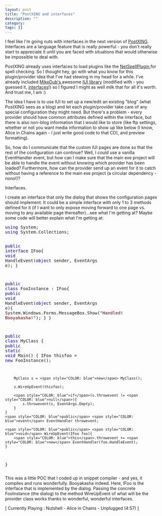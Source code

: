 ```yaml
---
layout: post
title: "PostXING and interfaces"
description: ""
category: 
tags: []
---
```

<p>I feel like I'm going nuts with interfaces in the next version of <a href="http://PostXING.url123.com/main">PostXING</a>. Interfaces are a language 
feature that is really powerful - you don't really start to appreciate it until 
you are faced with situations that would otherwise be impossible to deal 
with.</p>
<p>PostXING already uses interfaces to load plugins like the <a href="http://PostXING.url123.com/nsv1.0.5005.1">NetSpellPlugin </a>for spell 
checking. So I thought hey, go with what you know for this plugin/provider idea 
that I've had stewing in my head for a while. I've already included <a href="http://mikedub.net/">MikeDub's </a>awesome <a href="http://url123.com/a2nq7">IUI library</a> (modified with - you guessed 
it, <a href="http://www.chrisfrazier.net/blog/archive/2004/09/11/593.aspx">interfaces</a>!) 
so I figured I might as well milk that for all it's worth. And trust me, I am 
:)</p>
<p>The idea I have is to use IUI to set up a new/edit an existing "blog" (what 
PostXING sees as a blog) and let each plugin/provider take care of any special 
configuration they might need. But there's a problem - every provider should 
have common attributes defined within the interface, but there is also non-blog 
information that I would like to store (like ftp settings, whether or not you 
want media information to show up like below (I know, Alice in Chains again - I 
just write good code to that CD), and preview formatting). </p>
<p>So, how do I communicate that the custom IUI pages are done so that the rest 
of the configuration can continue? Well, I <em>could</em> use a vanilla 
EventHandler event, but how can I make sure that the main exe project will be 
able to handle the event without knowing which provider has been loaded? 
Furthermore, how can the provider send up an event for it to catch without 
having a reference to the main exe project (a circular dependency - nono!)?</p>
<p>Interfaces.</p>
<p>I create an interface that only the dialog that shows the configuration pages 
should implement. It could be a simple interface with only 1 to 3 methods 
defined for it (if I want to only expose moving forward to one page vs. moving 
to any available page thereafter)...see what I'm getting at? Maybe some code 
will better explain what I'm getting at:</p>
<p><pre><span style="COLOR: blue">using</span> System;
<span style="COLOR: blue">using</span> System.Collections;

<span style="COLOR: blue">public</span> <span style="COLOR: blue">interface</span> IFoo{
	<span style="COLOR: blue">void</span> HandleEvent(<span style="COLOR: blue">object</span> sender, EventArgs e);
}

<span style="COLOR: blue">public</span> <span style="COLOR: blue">class</span> FooInstance : IFoo{
	<span style="COLOR: blue">public</span> <span style="COLOR: blue">void</span> HandleEvent(<span style="COLOR: blue">object</span> sender, EventArgs e){
		System.Windows.Forms.MessageBox.Show(<span style="COLOR: maroon">"Handled! Booyakasha!"</span>);
	}
}

<span style="COLOR: blue">public</span> <span style="COLOR: blue">class</span> MyClass
{
	<span style="COLOR: blue">public</span> <span style="COLOR: blue">static</span> <span style="COLOR: blue">void</span> Main()
	{
		IFoo thisfoo = <span style="COLOR: blue">new</span> FooInstance();
		
		MyClass s = <span style="COLOR: blue">new</span> MyClass();
		
		s.WireUpEvent(thisfoo);
		
		<span style="COLOR: blue">if</span>(s.throwevent != <span style="COLOR: blue">null</span>){
			s.throwevent(s, EventArgs.Empty);
		}
	}
	<span style="COLOR: blue">public</span> <span style="COLOR: blue">event</span> EventHandler throwevent;
	
	<span style="COLOR: blue">public</span> <span style="COLOR: blue">void</span> WireUpEvent(IFoo foo){
		<span style="COLOR: blue">this</span>.throwevent += <span style="COLOR: blue">new</span> EventHandler(foo.HandleEvent);
	}
}</pre></p>
<p>This was a little POC that I coded up in snippet compiler - and yes, it 
compiles and runs wonderfully. Booyakasha indeed. Here, IFoo is the interface 
that is implemented by the dialog. Passing the concrete FooInstance (the dialog) 
to the method WireUpEvent of what will be the provider class works thanks to 
wonderful, wonderful interfaces.</p>
<p class="media">[ Currently Playing : Nutshell - Alice in Chains - Unplugged 
(4:57) ]</p>
